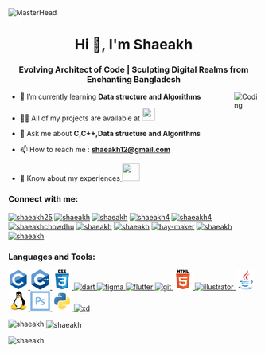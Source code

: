 <div class="center">
  <img src="https://github.com/shaeakh/shaeakh/assets/102303488/0a15e50d-bbe9-4215-b19a-5757a8211b97" alt="MasterHead">
</div>
<h1 align="center">Hi 👋, I'm Shaeakh</h1>
<h3 align="center">Evolving Architect of Code | Sculpting Digital Realms from Enchanting Bangladesh</h3>
<img align="right" alt="Coding" width="50" src="https://github.com/shaeakh/shaeakh/assets/102303488/1f764075-6611-4145-a881-0f4da8fe901a">
<!-- 
<p align="left"> <img src="https://komarev.com/ghpvc/?username=shaeakh&label=Profile%20views&color=0e75b6&style=flat" alt="shaeakh"  width="400"/> </p>
-->





- 🌱 I’m currently learning **Data structure and Algorithms**

- 👨‍💻 All of my projects are available at  <a href="https://github.com/shaeakh?tab=repositories"> <img src="https://github.com/shaeakh/shaeakh/assets/102303488/c3c2d18e-e429-4941-af94-c0880f6c4415" width="26" height = "26" > </a>

- 💬 Ask me about **C,C++,Data structure and Algorithms**

- 📫 How to reach me : **shaeakh12@gmail.com**

- 📄 Know about my experiences<a href="https://www.linkedin.com/in/shaeakh/">
  <img src="https://github.com/shaeakh/shaeakh/assets/102303488/5131095b-29d1-460f-a79e-b6470c5820c8" width="35" height = "35" > </a>

<h3 align="left">Connect with me:</h3>
<p align="left">
<a href="https://twitter.com/shaeakh25" target="blank"><img align="center" src="https://raw.githubusercontent.com/rahuldkjain/github-profile-readme-generator/master/src/images/icons/Social/twitter.svg" alt="shaeakh25" height="30" width="40" /></a>
<a href="https://linkedin.com/in/shaeakh" target="blank"><img align="center" src="https://raw.githubusercontent.com/rahuldkjain/github-profile-readme-generator/master/src/images/icons/Social/linked-in-alt.svg" alt="shaeakh" height="30" width="40" /></a>
<a href="https://stackoverflow.com/users/shaeakh" target="blank"><img align="center" src="https://raw.githubusercontent.com/rahuldkjain/github-profile-readme-generator/master/src/images/icons/Social/stack-overflow.svg" alt="shaeakh" height="30" width="40" /></a>
<a href="https://fb.com/shaeakh4" target="blank"><img align="center" src="https://raw.githubusercontent.com/rahuldkjain/github-profile-readme-generator/master/src/images/icons/Social/facebook.svg" alt="shaeakh4" height="30" width="40" /></a>
<a href="https://instagram.com/shaeakh4" target="blank"><img align="center" src="https://raw.githubusercontent.com/rahuldkjain/github-profile-readme-generator/master/src/images/icons/Social/instagram.svg" alt="shaeakh4" height="30" width="40" /></a>
<a href="https://www.behance.net/shaeakhchowdhu" target="blank"><img align="center" src="https://raw.githubusercontent.com/rahuldkjain/github-profile-readme-generator/master/src/images/icons/Social/behance.svg" alt="shaeakhchowdhu" height="30" width="40" /></a>
<a href="https://www.codechef.com/users/shaeakh" target="blank"><img align="center" src="https://cdn.jsdelivr.net/npm/simple-icons@3.1.0/icons/codechef.svg" alt="shaeakh" height="30" width="40" /></a>
<a href="https://www.hackerrank.com/shaeakh" target="blank"><img align="center" src="https://raw.githubusercontent.com/rahuldkjain/github-profile-readme-generator/master/src/images/icons/Social/hackerrank.svg" alt="shaeakh" height="30" width="40" /></a>
<a href="https://codeforces.com/profile/hay-maker" target="blank"><img align="center" src="https://raw.githubusercontent.com/rahuldkjain/github-profile-readme-generator/master/src/images/icons/Social/codeforces.svg" alt="hay-maker" height="30" width="40" /></a>
<a href="https://www.leetcode.com/shaeakh" target="blank"><img align="center" src="https://raw.githubusercontent.com/rahuldkjain/github-profile-readme-generator/master/src/images/icons/Social/leet-code.svg" alt="shaeakh" height="30" width="40" /></a>
<a href="https://discord.gg/shaeakh" target="blank"><img align="center" src="https://raw.githubusercontent.com/rahuldkjain/github-profile-readme-generator/master/src/images/icons/Social/discord.svg" alt="shaeakh" height="30" width="40" /></a>
</p>

<h3 align="left">Languages and Tools:</h3>
<p align="left"> <a href="https://www.cprogramming.com/" target="_blank" rel="noreferrer"> <img src="https://raw.githubusercontent.com/devicons/devicon/master/icons/c/c-original.svg" alt="c" width="40" height="40"/> </a> <a href="https://www.w3schools.com/cpp/" target="_blank" rel="noreferrer"> <img src="https://raw.githubusercontent.com/devicons/devicon/master/icons/cplusplus/cplusplus-original.svg" alt="cplusplus" width="40" height="40"/> </a> <a href="https://www.w3schools.com/css/" target="_blank" rel="noreferrer"> <img src="https://raw.githubusercontent.com/devicons/devicon/master/icons/css3/css3-original-wordmark.svg" alt="css3" width="40" height="40"/> </a> <a href="https://dart.dev" target="_blank" rel="noreferrer"> <img src="https://www.vectorlogo.zone/logos/dartlang/dartlang-icon.svg" alt="dart" width="40" height="40"/> </a> <a href="https://www.figma.com/" target="_blank" rel="noreferrer"> <img src="https://www.vectorlogo.zone/logos/figma/figma-icon.svg" alt="figma" width="40" height="40"/> </a> <a href="https://flutter.dev" target="_blank" rel="noreferrer"> <img src="https://www.vectorlogo.zone/logos/flutterio/flutterio-icon.svg" alt="flutter" width="40" height="40"/> </a> <a href="https://git-scm.com/" target="_blank" rel="noreferrer"> <img src="https://www.vectorlogo.zone/logos/git-scm/git-scm-icon.svg" alt="git" width="40" height="40"/> </a> <a href="https://www.w3.org/html/" target="_blank" rel="noreferrer"> <img src="https://raw.githubusercontent.com/devicons/devicon/master/icons/html5/html5-original-wordmark.svg" alt="html5" width="40" height="40"/> </a> <a href="https://www.adobe.com/in/products/illustrator.html" target="_blank" rel="noreferrer"> <img src="https://www.vectorlogo.zone/logos/adobe_illustrator/adobe_illustrator-icon.svg" alt="illustrator" width="40" height="40"/> </a> <a href="https://www.java.com" target="_blank" rel="noreferrer"> <img src="https://raw.githubusercontent.com/devicons/devicon/master/icons/java/java-original.svg" alt="java" width="40" height="40"/> </a> <a href="https://www.linux.org/" target="_blank" rel="noreferrer"> <img src="https://raw.githubusercontent.com/devicons/devicon/master/icons/linux/linux-original.svg" alt="linux" width="40" height="40"/> </a> <a href="https://www.photoshop.com/en" target="_blank" rel="noreferrer"> <img src="https://raw.githubusercontent.com/devicons/devicon/master/icons/photoshop/photoshop-line.svg" alt="photoshop" width="40" height="40"/> </a> <a href="https://www.python.org" target="_blank" rel="noreferrer"> <img src="https://raw.githubusercontent.com/devicons/devicon/master/icons/python/python-original.svg" alt="python" width="40" height="40"/> </a> <a href="https://www.adobe.com/products/xd.html" target="_blank" rel="noreferrer"> <img src="https://cdn.worldvectorlogo.com/logos/adobe-xd.svg" alt="xd" width="40" height="40"/> </a> </p>

<p><img align="left" src="https://github-readme-stats.vercel.app/api/top-langs?username=shaeakh&show_icons=true&locale=en&layout=compact" alt="shaeakh" /></p>

<p>&nbsp;<img align="center" src="https://github-readme-stats.vercel.app/api?username=shaeakh&show_icons=true&locale=en" alt="shaeakh" /></p>

<p><img align="center" src="https://github-readme-streak-stats.herokuapp.com/?user=shaeakh&" alt="shaeakh" /></p>
